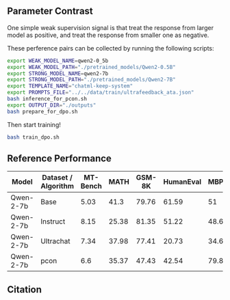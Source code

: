 ## Parameter Contrast

One simple weak supervision signal is that treat the response from larger model as positive, and treat the response from smaller one as negative.

These perference pairs can be collected by running the following scripts:

```bash
export WEAK_MODEL_NAME=qwen2-0_5b
export WEAK_MODEL_PATH="./pretrained_models/Qwen2-0.5B"
export STRONG_MODEL_NAME=qwen2-7b
export STRONG_MODEL_PATH="./pretrained_models/Qwen2-7B"
export TEMPLATE_NAME="chatml-keep-system"
export PROMPTS_FILE="../../data/train/ultrafeedback_ata.json"
bash inference_for_pcon.sh
export OUTPUT_DIR="./outputs"
bash prepare_for_dpo.sh
```

Then start training!

```bash
bash train_dpo.sh
```

## Reference Performance

| Model | Dataset / Algorithm |	MT-Bench | MATH | GSM-8K | HumanEval | MBPP | HumanEval-CN | MBPP-CN | MMLU	| GPQA | CMMLU |C-Eval
| -- | -- | -- | -- | -- | -- | -- | -- | -- | -- | -- | -- | -- |
| Qwen-2-7b | Base | 5.03 | 41.3 |	79.76 | 61.59 | 51 | 60.37 | 48.4 |	62.4 |	31.31 |	67.72 |	42.66
| Qwen-2-7b | Instruct | 8.15 | 25.38 | 81.35 | 51.22 | 48.6 | 61.59 | 24.2 | 64.1 | 31.82 | 62.24	| 46.04
| Qwen-2-7b | Ultrachat | 7.34 | 37.98 | 77.41 | 20.73 | 34.6 | 11.59 | 32.8 | 61.35 | 31.31 | 72.23 | 63.18
| Qwen-2-7b | pcon | 6.6 | 35.37 | 47.43 | 42.54 | 79.83 | 41.46 | 50.4	| 57.32 | 46.8 | 63.31 | 28.28 | 71.29 | 48.87

## Citation

```

```
